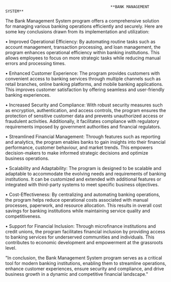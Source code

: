                                                   **BANK MANAGEMENT SYSTEM**



The Bank Management System program offers a comprehensive solution for managing various banking operations efficiently and securely. Here are some key conclusions drawn from its implementation and utilization:

•	Improved Operational Efficiency: By automating routine tasks such as account management, transaction processing, and loan management, the program enhances operational efficiency within banking institutions. This allows employees to focus on more strategic tasks while reducing manual errors and processing times.

•	Enhanced Customer Experience: The program provides customers with convenient access to banking services through multiple channels such as retail branches, online banking platforms, and mobile banking applications. This improves customer satisfaction by offering seamless and user-friendly banking experiences.
 
•	Increased Security and Compliance: With robust security measures such as encryption, authentication, and access controls, the program ensures the protection of sensitive customer data and prevents unauthorized access or fraudulent activities. Additionally, it facilitates compliance with regulatory requirements imposed by government authorities and financial regulators.

•	Streamlined Financial Management: Through features such as reporting and analytics, the program enables banks to gain insights into their financial performance, customer behaviour, and market trends. This empowers decision-makers to make informed strategic decisions and optimize business operations.

•	Scalability and Adaptability: The program is designed to be scalable and adaptable to accommodate the evolving needs and requirements of banking institutions. It can be customized and extended with additional features or integrated with third-party systems to meet specific business objectives.

•	Cost-Effectiveness: By centralizing and automating banking operations, the program helps reduce operational costs associated with manual processes, paperwork, and resource allocation. This results in overall cost savings for banking institutions while maintaining service quality and competitiveness.

•	Support for Financial Inclusion: Through microfinance institutions and credit unions, the program facilitates financial inclusion by providing access to banking services for underserved communities and individuals. This contributes to economic development and empowerment at the grassroots level.

"In conclusion, the Bank Management System program serves as a critical tool for modern banking institutions, enabling them to streamline operations, enhance customer experiences, ensure security and compliance, and drive business growth in a dynamic and competitive financial landscape."
